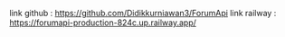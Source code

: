 link github :  https://github.com/Didikkurniawan3/ForumApi
link railway : https://forumapi-production-824c.up.railway.app/
